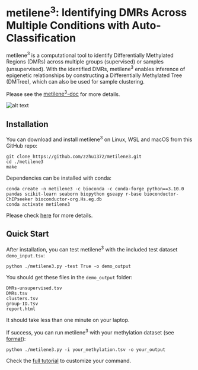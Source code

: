 # **metilene<sup>3**: Identifying DMRs Across Multiple Conditions with Auto-Classification

metilene<sup>3</sup> is a computational tool to identify Differentially Methylated Regions (DMRs) across multiple groups (supervised) or samples (unsupervised). With the identified DMRs, metilene<sup>3</sup> enables inference of epigenetic relationships by constructing a Differentially Methylated Tree (DMTree), which can also be used for sample clustering.

Please see the [metilene<sup>3</sup>-doc](https://zzhu1372.github.io/metilene3-doc) for more details.

![alt text](https://zzhu1372.github.io/metilene3-doc/fig/framework.png "framework")

## Installation
You can download and install metilene<sup>3</sup> on Linux, WSL and macOS from this GitHub repo:
```
git clone https://github.com/zzhu1372/metilene3.git
cd ./metilene3
make
```
Dependencies can be installed with conda:
```
conda create -n metilene3 -c bioconda -c conda-forge python==3.10.0 pandas scikit-learn seaborn biopython gseapy r-base bioconductor-ChIPseeker bioconductor-org.Hs.eg.db
conda activate metilene3
```
Please check [here](https://zzhu1372.github.io/metilene3-doc/docs/guide/installation.html) for more details.

## Quick Start
After installation, you can test metilene<sup>3</sup> with the included test dataset ``demo_input.tsv``:
```
python ./metilene3.py -test True -o demo_output
```
You should get these files in the ``demo_output`` folder:
```
DMRs-unsupervised.tsv
DMRs.tsv
clusters.tsv
group-ID.tsv
report.html
```
It should take less than one minute on your laptop.

If success, you can run metilene<sup>3</sup> with your methylation dataset (see [format](https://zzhu1372.github.io/metilene3-doc/docs/guide/quick-example.html#cpg-methylation-matrix-methylationmat)):
```
python ./metilene3.py -i your_methylation.tsv -o your_output
```
Check the [full tutorial](https://zzhu1372.github.io/metilene3-doc/docs/guide) to customize your command. 
